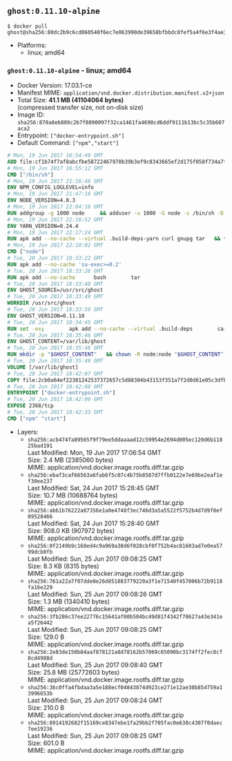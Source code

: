 ## `ghost:0.11.10-alpine`

```console
$ docker pull ghost@sha256:80dc2b9c6cd060540f6ec7e063990de39658bfbbdc8fef5a4f6e3f4ae34124c2
```

-	Platforms:
	-	linux; amd64

### `ghost:0.11.10-alpine` - linux; amd64

-	Docker Version: 17.03.1-ce
-	Manifest MIME: `application/vnd.docker.distribution.manifest.v2+json`
-	Total Size: **41.1 MB (41104064 bytes)**  
	(compressed transfer size, not on-disk size)
-	Image ID: `sha256:870a8eb809c2b7f8090097f32ca1461fa4690cd6ddf9111b13bc5c35b607aca2`
-	Entrypoint: `["docker-entrypoint.sh"]`
-	Default Command: `["npm","start"]`

```dockerfile
# Mon, 19 Jun 2017 16:54:49 GMT
ADD file:cf1b74f7af8abcfbe58722467970b39b3ef9c8343665ef2d175f058f734a7f6e in / 
# Mon, 19 Jun 2017 16:55:12 GMT
CMD ["/bin/sh"]
# Mon, 19 Jun 2017 21:16:46 GMT
ENV NPM_CONFIG_LOGLEVEL=info
# Mon, 19 Jun 2017 21:47:16 GMT
ENV NODE_VERSION=4.8.3
# Mon, 19 Jun 2017 22:04:16 GMT
RUN addgroup -g 1000 node     && adduser -u 1000 -G node -s /bin/sh -D node     && apk add --no-cache         libstdc++     && apk add --no-cache --virtual .build-deps         binutils-gold         curl         g++         gcc         gnupg         libgcc         linux-headers         make         python   && for key in     9554F04D7259F04124DE6B476D5A82AC7E37093B     94AE36675C464D64BAFA68DD7434390BDBE9B9C5     FD3A5288F042B6850C66B31F09FE44734EB7990E     71DCFD284A79C3B38668286BC97EC7A07EDE3FC1     DD8F2338BAE7501E3DD5AC78C273792F7D83545D     B9AE9905FFD7803F25714661B63B535A4C206CA9     C4F0DFFF4E8C1A8236409D08E73BC641CC11F4C8     56730D5401028683275BD23C23EFEFE93C4CFFFE   ; do     gpg --keyserver pgp.mit.edu --recv-keys "$key" ||     gpg --keyserver keyserver.pgp.com --recv-keys "$key" ||     gpg --keyserver ha.pool.sks-keyservers.net --recv-keys "$key" ;   done     && curl -SLO "https://nodejs.org/dist/v$NODE_VERSION/node-v$NODE_VERSION.tar.xz"     && curl -SLO --compressed "https://nodejs.org/dist/v$NODE_VERSION/SHASUMS256.txt.asc"     && gpg --batch --decrypt --output SHASUMS256.txt SHASUMS256.txt.asc     && grep " node-v$NODE_VERSION.tar.xz\$" SHASUMS256.txt | sha256sum -c -     && tar -xf "node-v$NODE_VERSION.tar.xz"     && cd "node-v$NODE_VERSION"     && ./configure     && make -j$(getconf _NPROCESSORS_ONLN)     && make install     && apk del .build-deps     && cd ..     && rm -Rf "node-v$NODE_VERSION"     && rm "node-v$NODE_VERSION.tar.xz" SHASUMS256.txt.asc SHASUMS256.txt
# Mon, 19 Jun 2017 22:16:52 GMT
ENV YARN_VERSION=0.24.4
# Mon, 19 Jun 2017 22:17:24 GMT
RUN apk add --no-cache --virtual .build-deps-yarn curl gnupg tar   && for key in     6A010C5166006599AA17F08146C2130DFD2497F5   ; do     gpg --keyserver pgp.mit.edu --recv-keys "$key" ||     gpg --keyserver keyserver.pgp.com --recv-keys "$key" ||     gpg --keyserver ha.pool.sks-keyservers.net --recv-keys "$key" ;   done   && curl -fSLO --compressed "https://yarnpkg.com/downloads/$YARN_VERSION/yarn-v$YARN_VERSION.tar.gz"   && curl -fSLO --compressed "https://yarnpkg.com/downloads/$YARN_VERSION/yarn-v$YARN_VERSION.tar.gz.asc"   && gpg --batch --verify yarn-v$YARN_VERSION.tar.gz.asc yarn-v$YARN_VERSION.tar.gz   && mkdir -p /opt/yarn   && tar -xzf yarn-v$YARN_VERSION.tar.gz -C /opt/yarn --strip-components=1   && ln -s /opt/yarn/bin/yarn /usr/local/bin/yarn   && ln -s /opt/yarn/bin/yarn /usr/local/bin/yarnpkg   && rm yarn-v$YARN_VERSION.tar.gz.asc yarn-v$YARN_VERSION.tar.gz   && apk del .build-deps-yarn
# Mon, 19 Jun 2017 22:18:02 GMT
CMD ["node"]
# Tue, 20 Jun 2017 18:33:22 GMT
RUN apk add --no-cache 'su-exec>=0.2'
# Tue, 20 Jun 2017 18:33:26 GMT
RUN apk add --no-cache 		bash 		tar
# Tue, 20 Jun 2017 18:33:48 GMT
ENV GHOST_SOURCE=/usr/src/ghost
# Tue, 20 Jun 2017 18:33:49 GMT
WORKDIR /usr/src/ghost
# Tue, 20 Jun 2017 18:33:50 GMT
ENV GHOST_VERSION=0.11.10
# Tue, 20 Jun 2017 18:34:45 GMT
RUN set -ex; 		apk add --no-cache --virtual .build-deps 		ca-certificates 		gcc 		make 		openssl 		python 		unzip 	; 		wget -O ghost.zip "https://github.com/TryGhost/Ghost/releases/download/${GHOST_VERSION}/Ghost-${GHOST_VERSION}.zip"; 	unzip ghost.zip; 		npm install --production; 		apk del .build-deps; 		rm ghost.zip; 	npm cache clean; 	rm -rf /tmp/npm*
# Tue, 20 Jun 2017 18:35:46 GMT
ENV GHOST_CONTENT=/var/lib/ghost
# Tue, 20 Jun 2017 18:35:48 GMT
RUN mkdir -p "$GHOST_CONTENT" 	&& chown -R node:node "$GHOST_CONTENT" 	&& ln -s "$GHOST_CONTENT/config.js" "$GHOST_SOURCE/config.js"
# Tue, 20 Jun 2017 18:35:49 GMT
VOLUME [/var/lib/ghost]
# Tue, 20 Jun 2017 18:42:07 GMT
COPY file:2cb0a64ef22301242537372657c5d88304b43153f351a7f2d0d61e05c3dfb29a in /usr/local/bin/ 
# Tue, 20 Jun 2017 18:42:08 GMT
ENTRYPOINT ["docker-entrypoint.sh"]
# Tue, 20 Jun 2017 18:42:09 GMT
EXPOSE 2368/tcp
# Tue, 20 Jun 2017 18:42:33 GMT
CMD ["npm" "start"]
```

-	Layers:
	-	`sha256:acb474fa89565f9f79ee5ddaaaad12c59954e2694d005ec120d6b11825bad191`  
		Last Modified: Mon, 19 Jun 2017 17:06:54 GMT  
		Size: 2.4 MB (2385060 bytes)  
		MIME: application/vnd.docker.image.rootfs.diff.tar.gzip
	-	`sha256:ebaf3caf66563a6fab6f5c07c4b75b8587d7ffb0122e7e69be2eaf1ef30ee237`  
		Last Modified: Sat, 24 Jun 2017 15:28:45 GMT  
		Size: 10.7 MB (10688764 bytes)  
		MIME: application/vnd.docker.image.rootfs.diff.tar.gzip
	-	`sha256:abb1b76222a87356e1a0e4748f3ec746d3a5a5522f5752b4d7d9f8ef09528466`  
		Last Modified: Sat, 24 Jun 2017 15:28:40 GMT  
		Size: 908.0 KB (907972 bytes)  
		MIME: application/vnd.docker.image.rootfs.diff.tar.gzip
	-	`sha256:0f2149b9c168ed4c9a969a38d6f028cbf0f752b4ac81603ad7e0ea5799dcb0fb`  
		Last Modified: Sun, 25 Jun 2017 09:08:25 GMT  
		Size: 8.3 KB (8315 bytes)  
		MIME: application/vnd.docker.image.rootfs.diff.tar.gzip
	-	`sha256:761a22a7f07dde0e26d851883779220a3f1e71540f457006b72b9118fa16e229`  
		Last Modified: Sun, 25 Jun 2017 09:08:26 GMT  
		Size: 1.3 MB (1340410 bytes)  
		MIME: application/vnd.docker.image.rootfs.diff.tar.gzip
	-	`sha256:3fb286c37ee22776c15641af00b504bc49d81f4342f78627a43e341ea5f26442`  
		Last Modified: Sun, 25 Jun 2017 09:08:25 GMT  
		Size: 129.0 B  
		MIME: application/vnd.docker.image.rootfs.diff.tar.gzip
	-	`sha256:2e83de150b84aaf878121a8d78162b57069c65090bc3174ff2fec8cf8cd4988d`  
		Last Modified: Sun, 25 Jun 2017 09:08:40 GMT  
		Size: 25.8 MB (25772603 bytes)  
		MIME: application/vnd.docker.image.rootfs.diff.tar.gzip
	-	`sha256:36c0ffa4fbdaa3a5e188ecf04843874d923ce271e12ae30b854759a13996653b`  
		Last Modified: Sun, 25 Jun 2017 09:08:24 GMT  
		Size: 210.0 B  
		MIME: application/vnd.docker.image.rootfs.diff.tar.gzip
	-	`sha256:8914192682f15169ce8347ebe1fa29bb2f705fac0e638c4307f0daec7ee19236`  
		Last Modified: Sun, 25 Jun 2017 09:08:25 GMT  
		Size: 601.0 B  
		MIME: application/vnd.docker.image.rootfs.diff.tar.gzip
